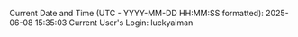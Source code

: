 Current Date and Time (UTC - YYYY-MM-DD HH:MM:SS formatted): 2025-06-08 15:35:03
Current User's Login: luckyaiman
